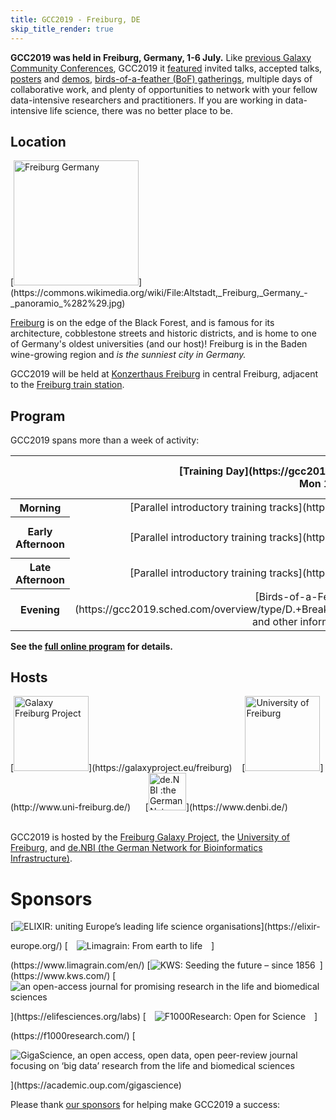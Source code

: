 ```yaml
---
title: GCC2019 - Freiburg, DE
skip_title_render: true
---
```

<slot name="/events/gcc2019/header" />

**GCC2019 was held in Freiburg, Germany, 1-6 July.**  Like [previous Galaxy Community Conferences](/src/gcc/index.md), GCC2019 it [featured](https://gcc2019.sched.com/) invited talks, accepted talks, [posters](https://gcc2019.sched.com/overview/type/C.+Posters+%2F+Demos+%2F+Sponsors/Posters) and [demos](https://gcc2019.sched.com/overview/type/C.+Posters+%2F+Demos+%2F+Sponsors/Demos), [birds-of-a-feather (BoF) gatherings](https://gcc2019.sched.com/overview/type/D.+Break+%2F+Social+%2F+Networking+%2F+Meal/BoFs), multiple days of collaborative work, and plenty of opportunities to network with your fellow data-intensive researchers and practitioners.  If you are working in data-intensive life science, there was no better place to be.

## Location

<div class="float-right">
[<img src="/src/events/gcc2019/freiburg_street_thumb.jpg" alt="Freiburg Germany" width="200" />](https://commons.wikimedia.org/wiki/File:Altstadt,_Freiburg,_Germany_-_panoramio_%282%29.jpg)
</div>

[Freiburg](https://visit.freiburg.de/en) is on the edge of the Black Forest, and is famous for its architecture, cobblestone streets and historic districts, and is home to one of Germany's oldest universities (and our host)! Freiburg is in the Baden wine-growing region and *is the sunniest city in Germany.*

GCC2019 will be held at [Konzerthaus Freiburg](http://www.konzerthaus.freiburg.de/) in central Freiburg, adjacent to the [Freiburg train station](https://www.bahnhof.de/bahnhof-de/Freiburg__Breisgau__Hbf-1039062).


## Program

GCC2019 spans more than a week of activity:

<table class="table table-striped" style="text-align: center">
<thead>
  <tr>
    <th> </th>
    <th> [Training Day](https://gcc2019.sched.com/#2019-07-01)<br />Mon 1 Jul </th>
    <th> [Conference](https://gcc2019.sched.com/#2019-07-02)<br />Tue-Thu 2-4 Jul </th>
    <th> [CoFest: Core](/src/events/gcc2019/cofest/index.md)<br />Fri-Sat 5-6 Jul </th>
    <th> [CoFest: Encore](/src/events/gcc2019/cofest/index.md)<br />Sun-Mon 7-8 Jul </th>
  </tr>
</thead>
<tbody>
  <tr>
    <th> Morning </th>
    <td> [Parallel introductory training tracks](https://gcc2019.sched.com/#2019-07-01) </td>
    <td> Talks: Invited, accepted, and lightning </td>
    <td> Collaboration!</td>
    <td> More collaboration! </td>
  </tr>
  <tr>
    <th> Early Afternoon </th>
    <td> [Parallel introductory training tracks](https://gcc2019.sched.com/#2019-07-01) </td>
    <td> Training sessions: 6 tracks <br /> [Poster, Demo and Sponsor Session](https://gcc2019.sched.com/overview/type/C.+Posters+%2F+Demos+%2F+Sponsors)</td>
    <td> Collaboration!</td>
    <td> More collaboration! </td>
  </tr>
  <tr>
    <th> Late Afternoon </th>
    <td> [Parallel introductory training tracks](https://gcc2019.sched.com/#2019-07-01) </td>
    <td> Training sessions: 6 tracks <br /> Talks: Invited, accepted, and lightning</td>
    <td> Collaboration!</td>
    <td> More collaboration! </td>
  </tr>
  <tr>
    <th> Evening </th>
    <td> [Birds-of-a-Feather (BoFs)](https://gcc2019.sched.com/overview/type/D.+Break+%2F+Social+%2F+Networking+%2F+Meal/BoFs) and other informal networking </td>
    <td> [BoFs](https://gcc2019.sched.com/overview/type/D.+Break+%2F+Social+%2F+Networking+%2F+Meal/BoFs) and other informal networking; [Conference Dinner (Wed)](https://sched.co/LufW)</td>
    <td> Informal networking </td>
    <td> *Really* informal networking </td>
  </tr>
</tbody>
</table>

**See the [full online program](https://gcc2019.sched.com/) for details.**

## Hosts

<div class="center">
[<img src="/src/images/logos/FreiburgGalaxyTeam.png" alt="Galaxy Freiburg Project" height="120" />](https://galaxyproject.eu/freiburg) &nbsp;&nbsp; [<img src="/src/images/logos/UniFreiburg.png" alt="University of Freiburg" height="120" />](http://www.uni-freiburg.de/) &nbsp;&nbsp;&nbsp;&nbsp; [<img src="/src/images/logos/deNBILogo.png" alt="de.NBI :the German Network for Bioinformatics Infrastructure" height="60" />](https://www.denbi.de/)
</div>

<br />

GCC2019 is hosted by the [Freiburg Galaxy Project](https://galaxyproject.eu/freiburg), the [University of Freiburg](http://www.uni-freiburg.de/), and [de.NBI (the German Network for Bioinformatics Infrastructure)](https://www.denbi.de/).

# Sponsors

<div class="center">
[<img style="max-height: 7em;" src="/src/images/logos/elixir-logo-big.png" alt="ELIXIR: uniting Europe’s leading life science organisations" />](https://elixir-europe.org/)
[<img style="max-height: 8em; padding: 1em;" src="/src/images/logos/limagrain-logo-text.png" alt="Limagrain: From earth to life" />](https://www.limagrain.com/en/)
[<img style="max-height: 7em; padding-right: 0.5em;" src="/src/images/logos/kws-logo-slogan.png" alt="KWS: Seeding the future – since 1856" />](https://www.kws.com/)
[<img style="max-height: 8em" src="/src/images/logos/elife-logo-squarish.png" alt="an open-access journal for promising research in the life and biomedical sciences" />](https://elifesciences.org/labs)
[<img  style="padding: 1em; max-height: 7em;" src="/src/images/logos/f1000research-squarish.png" alt="F1000Research: Open for Science" />](https://f1000research.com/)
[<img style="max-height: 5em; padding: 1em  1em 1em 0em;" src="/src/images/logos/GigaScienceLogo250.png" alt="GigaScience, an open access, open data, open peer-review journal focusing on ‘big data’ research from the life and biomedical sciences" />](https://academic.oup.com/gigascience)
</div>

Please thank [our sponsors](/src/events/gcc2019/sponsors/index.md) for helping make GCC2019 a success:
